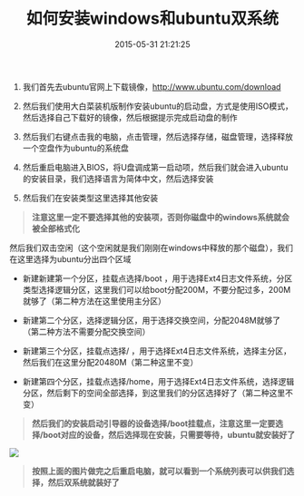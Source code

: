 ﻿---
title: ' 如何安装windows和ubuntu双系统'
date: 2015-05-31 21:21:25
tags: [windows,ubuntu,linux]
categories: ubuntu
---

1. 我们首先去ubuntu官网上下载镜像，http://www.ubuntu.com/download

2. 然后我们使用大白菜装机版制作安装ubuntu的启动盘，方式是使用ISO模式，然后选择自己下载好的镜像，然后根据提示完成启动盘的制作

3. 然后我们右键点击我的电脑，点击管理，然后选择存储，磁盘管理，选择释放一个空盘作为ubuntu的系统盘

4. 然后重启电脑进入BIOS，将U盘调成第一启动项，然后我们就会进入ubuntu的安装目录，我们选择语言为简体中文，然后选择安装

5. 然后我们在安装类型这里选择其他安装
>**注意这里一定不要选择其他的安装项，否则你磁盘中的windows系统就会被全部格式化**

<!-- more -->

 然后我们双击空闲（这个空闲就是我们刚刚在windows中释放的那个磁盘），我们在这里选择为ubuntu分出四个区域
 
- 新建新建第一个分区，挂载点选择/boot ，用于选择Ext4日志文件系统，分区类型选择逻辑分区，这里我们可以给boot分配200M，不要分配过多，200M就够了（第二种方法在这里使用主分区）

- 新建第二个分区，选择逻辑分区，用于选择交换空间，分配2048M就够了（第二种方法不需要分配交换空间）

- 新建第三个分区，挂载点选择/ ，用于选择Ext4日志文件系统，选择主分区，然后我们在这里分配20480M（第二种这里不变）

- 新建第四个分区，挂载点选择/home，用于选择Ext4日志文件系统，选择逻辑分区，然后剩下的空间全部选择，到这里我们的分区选择好了（第二种这里不变）
 
>**然后我们的安装启动引导器的设备选择/boot挂载点，注意这里一定要选择/boot对应的设备，然后选择现在安装，只需要等待，ubuntu就安装好了**

![](http://img.blog.csdn.net/20151115184241560?watermark/2/text/aHR0cDovL2Jsb2cuY3Nkbi5uZXQv/font/5a6L5L2T/fontsize/400/fill/I0JBQkFCMA==/dissolve/70/gravity/Center)

>**按照上面的图片做完之后重启电脑，就可以看到一个系统列表可以供我们选择，然后双系统就装好了**